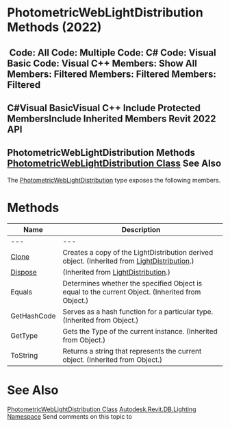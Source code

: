 # PhotometricWebLightDistribution Methods (2022)

﻿
 Code: All Code: Multiple Code: C# Code: Visual Basic Code: Visual C++  Members: Show All Members: Filtered Members: Filtered Members: Filtered   
---  
C#Visual BasicVisual C++
Include Protected MembersInclude Inherited Members
Revit 2022 API  
---  
PhotometricWebLightDistribution Methods  
[PhotometricWebLightDistribution Class](6faac766-fc06-f872-22e8-ca3c94b40389.md "PhotometricWebLightDistribution Class") See Also  
---  
The [PhotometricWebLightDistribution](6faac766-fc06-f872-22e8-ca3c94b40389.md "PhotometricWebLightDistribution Class") type exposes the following members.
# Methods
| Name | Description |
| --- | --- |
| --- | --- | --- |
| [Clone](e287ddae-b801-a4af-f23e-827eb9af9393.md "Clone Method") | Creates a copy of the LightDistribution derived object.  (Inherited from [LightDistribution](39162cb5-d13b-c7fa-9297-9a70c5678ac6.md "LightDistribution Class").) |
| [Dispose](5a2007d2-79ab-57fb-0975-10b7329b9b1c.md "Dispose Method") | (Inherited from [LightDistribution](39162cb5-d13b-c7fa-9297-9a70c5678ac6.md "LightDistribution Class").) |
| Equals | Determines whether the specified Object is equal to the current Object. (Inherited from Object.) |
| GetHashCode | Serves as a hash function for a particular type.  (Inherited from Object.) |
| GetType | Gets the Type of the current instance. (Inherited from Object.) |
| ToString | Returns a string that represents the current object. (Inherited from Object.) |

# See Also
[PhotometricWebLightDistribution Class](6faac766-fc06-f872-22e8-ca3c94b40389.md "PhotometricWebLightDistribution Class")
[Autodesk.Revit.DB.Lighting Namespace](a6a04f07-7fd2-0a4e-12e7-01842ee6daaf.md "Autodesk.Revit.DB.Lighting Namespace")
Send comments on this topic to 